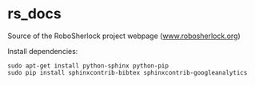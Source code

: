 # rs_docs
Source of the RoboSherlock project webpage (www.robosherlock.org)

Install dependencies:
  
```
sudo apt-get install python-sphinx python-pip
sudo pip install sphinxcontrib-bibtex sphinxcontrib-googleanalytics
```

